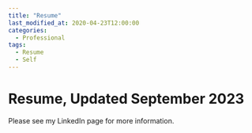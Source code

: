 ```yaml
---
title: "Resume"
last_modified_at: 2020-04-23T12:00:00
categories:
  - Professional
tags:
  - Resume
  - Self
---
```


# Resume, Updated September 2023

Please see my LinkedIn page for more information.

<object data="https://seth-thom.github.io/assets/Thomas_Seth_Resume_202309.pdf" width="1000" height="1000" type='application/pdf'></object>

